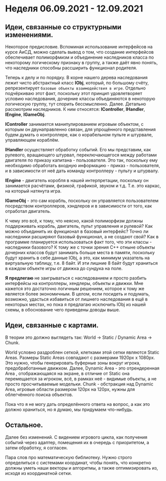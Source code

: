# Неделя 06.09.2021 - 12.09.2021

## Идеи, связанные со структурными изменениями. 

Некоторое предисловие. Вспоминая использование интерфейсов на курсе АиСД, можно сделать вывод о том,
что создание интерфейсов обеспечивает полиморфмизм и объединение наследников класса по некоторому
логическому признаку в группу, а также даёт явно понять, что наследники способны рассширить функционал
родителя. 

Теперь к делу и по порядку. В корне нашего дерева наследования лежит чисто абстрактный класс **IObj**,
который, по большому счёту, репрезентирует `базовые объекты взаимодействия в игре`. Отдельно подчёркиваю
этот факт, поскольку этот принцип удовлетворяет условию наследования, дочерние классы объединяются в 
некоторую логическую группу, тут спорить бессмысленно. Далее. Детально рассмотрим наследников. К ним 
относятся: **IController**, **IHandler**, **IEngine**, **IGameObj**. 

**IController** занимается манипулированием игровым объектом, с которым он двунаправленно связан, 
для упрощённого представления будем думать о контроллере, как о корабельном пульте и штурвале, управляющем 
кораблём. 

**IHandler** осуществляет обработку событий. Его мы представим, как рулевого, вращающего штурвал,
переключающегося между работами двигателя по приказу капитана - пользователя. Это так, поскольку 
ему необходимо обработать входную информацию - приказ - пользователя, и в зависимости от неё дать 
команду контроллеру - пульту и штурвалу. 

**IEngine** - двигатель коробля в нашей интерпретации, поскольку он занимается расчётами, физикой,
графикой, звуком и т.д. Т.е. это каркас, на который натянута игра. 

**IGameObj** - это сам корабль, поскольку он управляется пользователем посредством контроллеров, 
хэндлеров и в зависимости от того, как отработал двигатель. 

К чему это всё, к тому, что неясно, какой полиморфизм должны поддерживать корабль, двигатель, пульт управления
и рулевой? Как можно объединить их функционал в базовый интерфейс? Точно ли наследники расширяют базовый функционал,
а не создают свой? Как в программе планируется использоваться факт того, что эти классы - наследники базового?
К тому же с точки зрения С++ отныне объекты дочерних классов будут занимать больше места в памяти, поскольку 
будут хранить в себе данные IObj, а это, как минимум указатель на виртуальную таблицу, т.е. 8 байт. И эти лишние 8 байт 
будут храниться в каждом объекте игры от движка до сундука на поле. 

**Я предлегаю** не заигрываться с наследованием и просто разбить интерфейсы на контроллеры, хендлеры, объекты и движки. 
Мне кажется это достаточно логичным решением, которое к тому же является более экономичным. В целом, если посидеть и 
подумать, возможно, удасться избавиться от лишнего наследования в ещё в некоторых местах, но пока я предлагаю исключить IObj
из нашей схемы, в обоснование чего приведены доводы выше. 

## Идеи, связанные с картами. 

В теории это должно выглядеть так: World -> Static / Dynamic Area -> Chunk. 

World условно раздроблен сеткой, клетками этой сетки являются Static Areas. Размеры Static Areas совпадают с размерами
1920px x 1080px. Это нужно, чтобы генерировать буферные зоны вокруг игрока, предобработанные движком. Далее, Dynamic Area - 
это отрендеренная Area , отображающаяся на экране, в отличие от Static она перемещается за игроком, всё, в рамках неё - 
видимые объекты, а не просто просчитываемые модельки. Chunk - обстракция над Dynamic Area, игровые области размером
120px на 120px, нужны для облегчённого поиска объектов. 

Пока что я не могу дать определённого ответа на вопрос, а как это должно храниться, но я думаю, мы придумаем что-нибудь.

## Остальное. 

Далее без изменений. С видением игрового цикла, как получения событий через адаптер, помещения их в очередь с приоритетом,
а затем обработку, я согласен. 

Пара слов про математическую библиотеку. Нужно строго определиться с системами координат, чтобы понять, что конкретно должны
уметь наши векторы и алгоритмы, а также оптимизировать из, исходя из координатной сетки. 